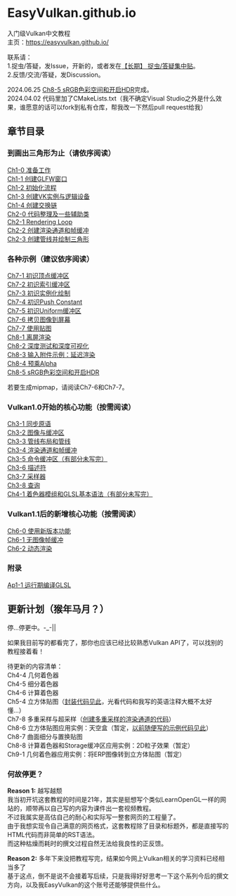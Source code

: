 # EasyVulkan.github.io
入门级Vulkan中文教程<br>
主页：https://easyvulkan.github.io/

联系请：<br>
1.捉虫/答疑，发Issue，开新的，或者发在[【长期】 捉虫/答疑集中贴](https://github.com/EasyVulkan/EasyVulkan.github.io/issues/7)。<br>
2.反馈/交流/答疑，发Discussion。

2024.06.25 [Ch8-5 sRGB色彩空间和开启HDR](https://easyvulkan.github.io/Ch8-5%20sRGB%E8%89%B2%E5%BD%A9%E7%A9%BA%E9%97%B4%E4%B8%8E%E5%BC%80%E5%90%AFHDR.html)完成。<br>
2024.04.02 代码里加了CMakeLists.txt（我不确定Visual Studio之外是什么效果，谁愿意的话可以fork到私有仓库，帮我改一下然后pull request给我）

## 章节目录

### 到画出三角形为止（请依序阅读）

[Ch1-0 准备工作](https://easyvulkan.github.io/Ch1-0%20%E5%87%86%E5%A4%87%E5%B7%A5%E4%BD%9C.html)<br>
[Ch1-1 创建GLFW窗口](https://easyvulkan.github.io/Ch1-1%20%E5%88%9B%E5%BB%BAGLFW%E7%AA%97%E5%8F%A3.html)<br>
[Ch1-2 初始化流程](https://easyvulkan.github.io/Ch1-2%20%E5%88%9D%E5%A7%8B%E5%8C%96%E6%B5%81%E7%A8%8B.html)<br>
[Ch1-3 创建VK实例与逻辑设备](https://easyvulkan.github.io/Ch1-3%20%E5%88%9B%E5%BB%BAVK%E5%AE%9E%E4%BE%8B%E4%B8%8E%E9%80%BB%E8%BE%91%E8%AE%BE%E5%A4%87.html)<br>
[Ch1-4 创建交换链](https://easyvulkan.github.io/Ch1-4%20%E5%88%9B%E5%BB%BA%E4%BA%A4%E6%8D%A2%E9%93%BE.html)<br>
[Ch2-0 代码整理及一些辅助类](https://easyvulkan.github.io/Ch2-0%20%E4%BB%A3%E7%A0%81%E6%95%B4%E7%90%86%E5%8F%8A%E4%B8%80%E4%BA%9B%E8%BE%85%E5%8A%A9%E7%B1%BB.html)<br>
[Ch2-1 Rendering Loop](https://easyvulkan.github.io/Ch2-1%20Rendering%20Loop.html)<br>
[Ch2-2 创建渲染通道和帧缓冲](https://easyvulkan.github.io/Ch2-2%20%E5%88%9B%E5%BB%BA%E6%B8%B2%E6%9F%93%E9%80%9A%E9%81%93%E5%92%8C%E5%B8%A7%E7%BC%93%E5%86%B2.html)<br>
[Ch2-3 创建管线并绘制三角形](https://easyvulkan.github.io/Ch2-3%20%E5%88%9B%E5%BB%BA%E7%AE%A1%E7%BA%BF%E5%B9%B6%E7%BB%98%E5%88%B6%E4%B8%89%E8%A7%92%E5%BD%A2.html)

### 各种示例（建议依序阅读）

[Ch7-1 初识顶点缓冲区](https://easyvulkan.github.io/Ch7-1%20%E5%88%9D%E8%AF%86%E9%A1%B6%E7%82%B9%E7%BC%93%E5%86%B2%E5%8C%BA.html)<br>
[Ch7-2 初识索引缓冲区](https://easyvulkan.github.io/Ch7-2%20%E5%88%9D%E8%AF%86%E7%B4%A2%E5%BC%95%E7%BC%93%E5%86%B2%E5%8C%BA.html)<br>
[Ch7-3 初识实例化绘制](https://easyvulkan.github.io/Ch7-3%20%E5%88%9D%E8%AF%86%E5%AE%9E%E4%BE%8B%E5%8C%96%E7%BB%98%E5%88%B6.html)<br>
[Ch7-4 初识Push Constant](https://easyvulkan.github.io/Ch7-4%20%E5%88%9D%E8%AF%86Push%20Constant.html)<br>
[Ch7-5 初识Uniform缓冲区](https://easyvulkan.github.io/Ch7-5%20%E5%88%9D%E8%AF%86Uniform%E7%BC%93%E5%86%B2%E5%8C%BA.html)<br>
[Ch7-6 拷贝图像到屏幕](https://easyvulkan.github.io/Ch7-6%20%E6%8B%B7%E8%B4%9D%E5%9B%BE%E5%83%8F%E5%88%B0%E5%B1%8F%E5%B9%95.html)<br>
[Ch7-7 使用贴图](https://easyvulkan.github.io/Ch7-7%20%E4%BD%BF%E7%94%A8%E8%B4%B4%E5%9B%BE.html)<br>
[Ch8-1 离屏渲染](https://easyvulkan.github.io/Ch8-1%20%E7%A6%BB%E5%B1%8F%E6%B8%B2%E6%9F%93.html)<br>
[Ch8-2 深度测试和深度可视化](https://easyvulkan.github.io/Ch8-2%20%E6%B7%B1%E5%BA%A6%E6%B5%8B%E8%AF%95%E5%92%8C%E6%B7%B1%E5%BA%A6%E5%8F%AF%E8%A7%86%E5%8C%96.html)<br>
[Ch8-3 输入附件示例：延迟渲染](https://easyvulkan.github.io/Ch8-3%20%E5%BB%B6%E8%BF%9F%E6%B8%B2%E6%9F%93.html)<br>
[Ch8-4 预乘Alpha](https://easyvulkan.github.io/Ch8-4%20%E9%A2%84%E4%B9%98Alpha.html)<br>
[Ch8-5 sRGB色彩空间和开启HDR](https://easyvulkan.github.io/Ch8-5%20sRGB%E8%89%B2%E5%BD%A9%E7%A9%BA%E9%97%B4%E4%B8%8E%E5%BC%80%E5%90%AFHDR.html)

若要生成mipmap，请阅读Ch7-6和Ch7-7。

###  Vulkan1.0开始的核心功能（按需阅读）

[Ch3-1 同步原语](https://easyvulkan.github.io/Ch3-1%20%E5%90%8C%E6%AD%A5%E5%8E%9F%E8%AF%AD.html)<br>
[Ch3-2 图像与缓冲区](https://easyvulkan.github.io/Ch3-2%20%E5%9B%BE%E5%83%8F%E4%B8%8E%E7%BC%93%E5%86%B2%E5%8C%BA.html)<br>
[Ch3-3 管线布局和管线](https://easyvulkan.github.io/Ch3-3%20%E7%AE%A1%E7%BA%BF%E5%B8%83%E5%B1%80%E5%92%8C%E7%AE%A1%E7%BA%BF.html)<br>
[Ch3-4 渲染通道和帧缓冲](https://easyvulkan.github.io/Ch3-4%20%E6%B8%B2%E6%9F%93%E9%80%9A%E9%81%93%E5%92%8C%E5%B8%A7%E7%BC%93%E5%86%B2.html)<br>
[Ch3-5 命令缓冲区（有部分未写完）](https://easyvulkan.github.io/Ch3-5%20%E5%91%BD%E4%BB%A4%E7%BC%93%E5%86%B2%E5%8C%BA.html)<br>
[Ch3-6 描述符](https://easyvulkan.github.io/Ch3-6%20%E6%8F%8F%E8%BF%B0%E7%AC%A6.html)<br>
[Ch3-7 采样器](https://easyvulkan.github.io/Ch3-7%20%E9%87%87%E6%A0%B7%E5%99%A8.html)<br>
[Ch3-8 查询](https://easyvulkan.github.io/Ch3-8%20%E6%9F%A5%E8%AF%A2.html)<br>
[Ch4-1 着色器模组和GLSL基本语法（有部分未写完）](https://easyvulkan.github.io/Ch4-1%20%E7%9D%80%E8%89%B2%E5%99%A8%E6%A8%A1%E7%BB%84.html)

### Vulkan1.1后的新增核心功能（按需阅读）

[Ch6-0 使用新版本功能](https://easyvulkan.github.io/Ch6-0%20%E4%BD%BF%E7%94%A8%E6%96%B0%E7%89%88%E6%9C%AC%E7%89%B9%E6%80%A7.html)<br>
[Ch6-1 无图像帧缓冲](https://easyvulkan.github.io/Ch6-1%20%E6%97%A0%E5%9B%BE%E5%83%8F%E5%B8%A7%E7%BC%93%E5%86%B2.html)<br>
[Ch6-2 动态渲染](https://easyvulkan.github.io/Ch6-2%20%E5%8A%A8%E6%80%81%E6%B8%B2%E6%9F%93.html)

### 附录

[Ap1-1 运行期编译GLSL](https://easyvulkan.github.io/Ap1-1%20%E8%BF%90%E8%A1%8C%E6%9C%9F%E7%BC%96%E8%AF%91GLSL.html)

## 更新计划（猴年马月？）

停...停更中。-_-||

如果我目前写的都看完了，那你也应该已经比较熟悉Vulkan API了，可以找别的教程接着看！

待更新的内容清单：<br>
Ch4-4 几何着色器<br>
Ch4-5 细分着色器<br>
Ch4-6 计算着色器<br>
Ch5-4 立方体贴图（[封装代码见此](https://github.com/EasyVulkan/EasyVulkan.github.io/blob/main/solution/EasyVulkan_Ch7/VKBase+.h#L1234)，光看代码和我写的英语注释大概不太好懂...）<br>
Ch7-8 多重采样与超采样（[创建多重采样的渲染通道的代码](https://github.com/EasyVulkan/EasyVulkan.github.io/blob/main/solution/EasyVulkan_Ch7/EasyVulkan.hpp#L177)）<br>
Ch8-6 立方体贴图应用实例：天空盒（暂定，[以前随便写的示例代码见此](https://github.com/EasyVulkan/EasyVulkan.github.io/blob/main/solution/EasyVulkan_Ch8/Ch8-6.hpp)）<br>
Ch8-7 曲面细分与置换贴图<br>
Ch8-8 计算着色器和Storage缓冲区应用实例：2D粒子效果（暂定）<br>
Ch9-1 几何着色器应用实例：将ERP图像转到立方体贴图（暂定）

### 何故停更？

**Reason 1:** 越写越颓<br>
我当初开坑这套教程的时间是21年，其实是挺想写个类似LearnOpenGL一样的网站的，顺带再以自己写的内容为课件出一套视频教程。<br>
不过我属实是高估自己的耐心和实际写一整套网页的工程量了。<br>
由于我想实现令自己满意的网页格式，这套教程除了目录和标题外，都是直接写的HTML代码而非简单的RST语法。<br>
而这种枯燥而耗时的撰文过程自然无法给我良性的正反馈。

**Reason 2:** 多年下来没把教程写完，结果如今网上Vulkan相关的学习资料已经相当多了<br>
基于这点，倒不是说不会接着写后续，只是我得好好思考一下这个系列今后的撰文方向，以及我EasyVulkan的这个账号还能够提供些什么。